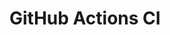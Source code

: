 # GitHub Actions CI





















































































































































































































































































































































































































































































































































































































































































































































































































































































































































































































































































































































































































































































































































































































































































































































































































